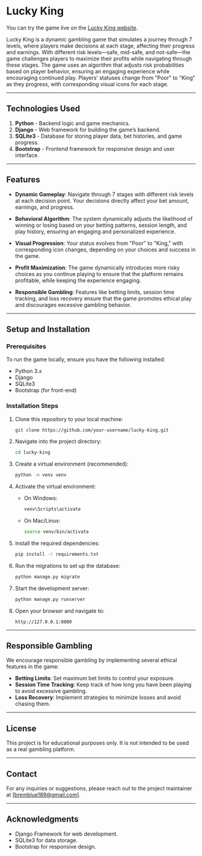 # Lucky King

You can try the game live on the [Lucky King website](http://sangusomeshetty.pythonanywhere.com).

Lucky King is a dynamic gambling game that simulates a journey through 7 levels, where players make decisions at each stage, affecting their progress and earnings. With different risk levels—safe, mid-safe, and not-safe—the game challenges players to maximize their profits while navigating through these stages. The game uses an algorithm that adjusts risk probabilities based on player behavior, ensuring an engaging experience while encouraging continued play. Players’ statuses change from "Poor" to "King" as they progress, with corresponding visual icons for each stage.

---

## Technologies Used

1. **Python** - Backend logic and game mechanics.
2. **Django** - Web framework for building the game’s backend.
3. **SQLite3** - Database for storing player data, bet histories, and game progress.
4. **Bootstrap** - Frontend framework for responsive design and user interface.

---

## Features

- **Dynamic Gameplay**: Navigate through 7 stages with different risk levels at each decision point. Your decisions directly affect your bet amount, earnings, and progress.
  
- **Behavioral Algorithm**: The system dynamically adjusts the likelihood of winning or losing based on your betting patterns, session length, and play history, ensuring an engaging and personalized experience.

- **Visual Progression**: Your status evolves from "Poor" to "King," with corresponding icon changes, depending on your choices and success in the game.

- **Profit Maximization**: The game dynamically introduces more risky choices as you continue playing to ensure that the platform remains profitable, while keeping the experience engaging.

- **Responsible Gambling**: Features like betting limits, session time tracking, and loss recovery ensure that the game promotes ethical play and discourages excessive gambling behavior.

---

## Setup and Installation

### Prerequisites

To run the game locally, ensure you have the following installed:

- Python 3.x
- Django
- SQLite3
- Bootstrap (for front-end)

### Installation Steps

1. Clone this repository to your local machine:
   ```bash
   git clone https://github.com/your-username/lucky-king.git


2. Navigate into the project directory:
   ```bash
   cd lucky-king
   ```

3. Create a virtual environment (recommended):
   ```bash
   python -m venv venv
   ```

4. Activate the virtual environment:
   - On Windows:
     ```bash
     venv\Scripts\activate
     ```
   - On Mac/Linux:
     ```bash
     source venv/bin/activate
     ```

5. Install the required dependencies:
   ```bash
   pip install -r requirements.txt
   ```

6. Run the migrations to set up the database:
   ```bash
   python manage.py migrate
   ```

7. Start the development server:
   ```bash
   python manage.py runserver
   ```

8. Open your browser and navigate to:
   ```text
   http://127.0.0.1:8000
   ```

---

## Responsible Gambling

We encourage responsible gambling by implementing several ethical features in the game:

- **Betting Limits**: Set maximum bet limits to control your exposure.
- **Session Time Tracking**: Keep track of how long you have been playing to avoid excessive gambling.
- **Loss Recovery**: Implement strategies to minimize losses and avoid chasing them.

---

## License

This project is for educational purposes only. It is not intended to be used as a real gambling platform.

---

## Contact

For any inquiries or suggestions, please reach out to the project maintainer at [bremblue189@gmail.com].

---

## Acknowledgments

- Django Framework for web development.
- SQLite3 for data storage.
- Bootstrap for responsive design.
```
